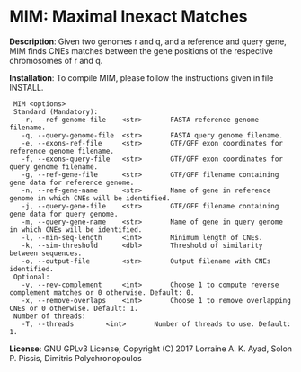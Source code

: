 MIM: Maximal Inexact Matches
===

<b>Description</b>: Given two genomes r and q, and a reference and query gene, MIM finds CNEs matches between the
gene positions of the respective chromosomes of r and q.

<b>Installation</b>: To compile MIM, please follow the instructions given in file INSTALL.
```
 MIM <options>
 Standard (Mandatory):
   -r, --ref-genome-file	<str>		FASTA reference genome filename.
   -q, --query-genome-file	<str>		FASTA query genome filename.
   -e, --exons-ref-file		<str>		GTF/GFF exon coordinates for reference genome filename.
   -f, --exons-query-file	<str>		GTF/GFF exon coordinates for query genome filename.
   -g, --ref-gene-file		<str>		GTF/GFF filename containing gene data for reference genome.
   -n, --ref-gene-name		<str>		Name of gene in reference genome in which CNEs will be identified.
   -j, --query-gene-file	<str>		GTF/GFF filename containing gene data for query genome.
   -m, --query-gene-name	<str>		Name of gene in query genome in which CNEs will be identified.
   -l, --min-seq-length		<int>		Minimum length of CNEs.
   -k, --sim-threshold		<dbl>		Threshold of similarity between sequences.
   -o, --output-file		<str>		Output filename with CNEs identified.
 Optional:
   -v, --rev-complement		<int>		Choose 1 to compute reverse complement matches or 0 otherwise. Default: 0.
   -x, --remove-overlaps	<int>		Choose 1 to remove overlapping CNEs or 0 otherwise. Default: 1.
 Number of threads: 
   -T, --threads		<int>		Number of threads to use. Default: 1.
```

<b>License</b>: GNU GPLv3 License; Copyright (C) 2017 Lorraine A. K. Ayad, Solon P. Pissis, Dimitris Polychronopoulos

